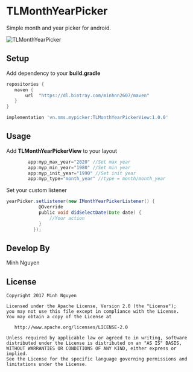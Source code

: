 # TLMonthYearPicker
Simple month and year picker for android.

![TLMonthYearPicker](https://github.com/minhnn2607/TLMonthYearPicker/blob/master/20190115_163411.gif)

## Setup
Add dependency to your __build.gradle__

```groovy		
repositories {
   maven {
       url  "https://dl.bintray.com/minhnn2607/maven"
   }
}
```	
```groovy		
implementation 'vn.nms.mypicker:TLMonthYearPickerView:1.0.0'
```	
## Usage
Add __TLMonthYearPickerView__ to your layout

```groovy	
        app:myp_max_year="2020" //Set max year
        app:myp_min_year="1980" //Set min year
        app:myp_init_year="1990" //Set init year
        app:myp_type="month_year" //type = month/month_year
```

Set your custom listener
```groovy
yearPicker.setListener(new IMonthYearPickerListener() {
            @Override
            public void didSelectDate(Date date) {
                //Your action
            }
          });
```
## Develop By
Minh Nguyen
        
## License
```
Copyright 2017 Minh Nguyen

Licensed under the Apache License, Version 2.0 (the "License");
you may not use this file except in compliance with the License.
You may obtain a copy of the License at

   http://www.apache.org/licenses/LICENSE-2.0

Unless required by applicable law or agreed to in writing, software
distributed under the License is distributed on an "AS IS" BASIS,
WITHOUT WARRANTIES OR CONDITIONS OF ANY KIND, either express or implied.
See the License for the specific language governing permissions and
limitations under the License.

          
        
